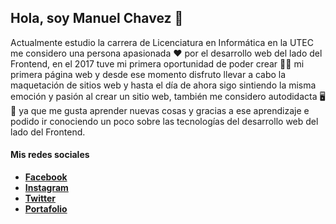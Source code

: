 ## Hola, soy Manuel Chavez 👋

Actualmente estudio la carrera de Licenciatura en Informática en la UTEC me considero una persona apasionada ❤️ por el desarrollo web del lado del Frontend, en el 2017 tuve mi primera oportunidad de poder crear 👨‍💻 mi primera página web y desde ese momento disfruto llevar a cabo la maquetación de sitios web y hasta el día de ahora sigo sintiendo la misma emoción y pasión al crear un sitio web, también me considero autodidacta 🖥📘 ya que me gusta aprender nuevas cosas y gracias a ese aprendizaje e podido ir conociendo un poco sobre las tecnologías del desarrollo web del lado del Frontend.

#### Mis redes sociales
* **[Facebook](https://www.facebook.com/mmedinasv)**
* **[Instagram](https://www.instagram.com/mmedinasv__/)**
* **[Twitter](https://twitter.com/mmedinasv)**
* **[Portafolio](http://portafolio-manuelchavez.ga/)**

